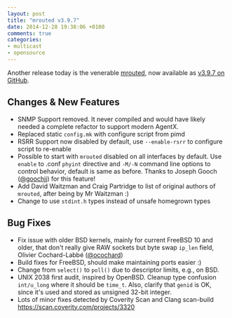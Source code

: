 ```yaml
---
layout: post
title: "mrouted v3.9.7"
date: 2014-12-28 19:38:06 +0100
comments: true
categories:
- multicast
- opensource
---
```


Another release today is the venerable [mrouted](/mrouted.html), now
available as
[v3.9.7 on GitHub](https://github.com/troglobit/mrouted/releases/tag/3.9.7).

<!-- more -->

Changes & New Features
----------------------
- SNMP Support removed.  It never compiled and would have likely
  needed a complete refactor to support modern AgentX.
- Replaced static `config.mk` with configure script from pimd
- RSRR Support now disabled by default, use `--enable-rsrr` to configure
  script to re-enable
- Possible to start with `mrouted` disabled on all interfaces by
  default.  Use `enable` to .conf `phyint` directive and `-M/-N` command
  line options to control behavior, default is same as before.  Thanks
  to Joseph Gooch ([@goochjj](https://github.com/goochjj)) for this feature!
- Add David Waitzman and Craig Partridge to list of original authors
  of `mrouted`, after being by Mr Waitzman :)
- Change to use `stdint.h` types instead of unsafe homegrown types

Bug Fixes
---------
- Fix issue with older BSD kernels, mainly for current FreeBSD 10 and
  older, that don't really give RAW sockets but byte swap `ip_len`
  field, Olivier Cochard-Labbé ([@ocochard](https://github.com/ocochard))
- Build fixes for FreeBSD, should make maintaining ports easier :)
- Change from `select()` to `poll()` due to descriptor limits, e.g.,
  on BSD.
- UNIX 2038 first audit, inspired by OpenBSD.  Cleanup type confusion
  `int/u_long` where it should be `time_t`.  Also, clarify that `genid`
  is OK, since it's used and stored as unsigned 32-bit integer.
- Lots of minor fixes detected by Coverity Scan and Clang scan-build
  https://scan.coverity.com/projects/3320

